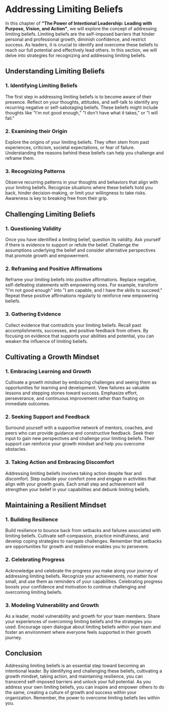 Addressing Limiting Beliefs
====================================

In this chapter of **"The Power of Intentional Leadership: Leading with Purpose, Vision, and Action"**, we will explore the concept of addressing limiting beliefs. Limiting beliefs are the self-imposed barriers that hinder personal and professional growth, diminish confidence, and restrict success. As leaders, it is crucial to identify and overcome these beliefs to reach our full potential and effectively lead others. In this section, we will delve into strategies for recognizing and addressing limiting beliefs.

Understanding Limiting Beliefs
------------------------------

### **1. Identifying Limiting Beliefs**

The first step in addressing limiting beliefs is to become aware of their presence. Reflect on your thoughts, attitudes, and self-talk to identify any recurring negative or self-sabotaging beliefs. These beliefs might include thoughts like "I'm not good enough," "I don't have what it takes," or "I will fail."

### **2. Examining their Origin**

Explore the origins of your limiting beliefs. They often stem from past experiences, criticism, societal expectations, or fear of failure. Understanding the reasons behind these beliefs can help you challenge and reframe them.

### **3. Recognizing Patterns**

Observe recurring patterns in your thoughts and behaviors that align with your limiting beliefs. Recognize situations where these beliefs hold you back, hinder decision-making, or limit your willingness to take risks. Awareness is key to breaking free from their grip.

Challenging Limiting Beliefs
----------------------------

### **1. Questioning Validity**

Once you have identified a limiting belief, question its validity. Ask yourself if there is evidence to support or refute the belief. Challenge the assumptions underlying the belief and consider alternative perspectives that promote growth and empowerment.

### **2. Reframing and Positive Affirmations**

Reframe your limiting beliefs into positive affirmations. Replace negative, self-defeating statements with empowering ones. For example, transform "I'm not good enough" into "I am capable, and I have the skills to succeed." Repeat these positive affirmations regularly to reinforce new empowering beliefs.

### **3. Gathering Evidence**

Collect evidence that contradicts your limiting beliefs. Recall past accomplishments, successes, and positive feedback from others. By focusing on evidence that supports your abilities and potential, you can weaken the influence of limiting beliefs.

Cultivating a Growth Mindset
----------------------------

### **1. Embracing Learning and Growth**

Cultivate a growth mindset by embracing challenges and seeing them as opportunities for learning and development. View failures as valuable lessons and stepping stones toward success. Emphasize effort, perseverance, and continuous improvement rather than fixating on immediate outcomes.

### **2. Seeking Support and Feedback**

Surround yourself with a supportive network of mentors, coaches, and peers who can provide guidance and constructive feedback. Seek their input to gain new perspectives and challenge your limiting beliefs. Their support can reinforce your growth mindset and help you overcome obstacles.

### **3. Taking Action and Embracing Discomfort**

Addressing limiting beliefs involves taking action despite fear and discomfort. Step outside your comfort zone and engage in activities that align with your growth goals. Each small step and achievement will strengthen your belief in your capabilities and debunk limiting beliefs.

Maintaining a Resilient Mindset
-------------------------------

### **1. Building Resilience**

Build resilience to bounce back from setbacks and failures associated with limiting beliefs. Cultivate self-compassion, practice mindfulness, and develop coping strategies to navigate challenges. Remember that setbacks are opportunities for growth and resilience enables you to persevere.

### **2. Celebrating Progress**

Acknowledge and celebrate the progress you make along your journey of addressing limiting beliefs. Recognize your achievements, no matter how small, and use them as reminders of your capabilities. Celebrating progress boosts your confidence and motivation to continue challenging and overcoming limiting beliefs.

### **3. Modeling Vulnerability and Growth**

As a leader, model vulnerability and growth for your team members. Share your experiences of overcoming limiting beliefs and the strategies you used. Encourage open dialogue about limiting beliefs within your team and foster an environment where everyone feels supported in their growth journey.

Conclusion
----------

Addressing limiting beliefs is an essential step toward becoming an intentional leader. By identifying and challenging these beliefs, cultivating a growth mindset, taking action, and maintaining resilience, you can transcend self-imposed barriers and unlock your full potential. As you address your own limiting beliefs, you can inspire and empower others to do the same, creating a culture of growth and success within your organization. Remember, the power to overcome limiting beliefs lies within you.
